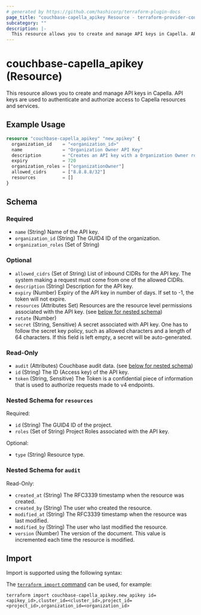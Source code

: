 ```yaml
---
# generated by https://github.com/hashicorp/terraform-plugin-docs
page_title: "couchbase-capella_apikey Resource - terraform-provider-couchbase-capella"
subcategory: ""
description: |-
  This resource allows you to create and manage API keys in Capella. API keys are used to authenticate and authorize access to Capella resources and services.
---
```


# couchbase-capella_apikey (Resource)

This resource allows you to create and manage API keys in Capella. API keys are used to authenticate and authorize access to Capella resources and services.

## Example Usage

```terraform
resource "couchbase-capella_apikey" "new_apikey" {
  organization_id    = "<organization_id>"
  name               = "Organization Owner API Key"
  description        = "Creates an API key with a Organization Owner role."
  expiry             = 720
  organization_roles = ["organizationOwner"]
  allowed_cidrs      = ["8.8.8.8/32"]
  resources          = []
}
```

<!-- schema generated by tfplugindocs -->
## Schema

### Required

- `name` (String) Name of the API key.
- `organization_id` (String) The GUID4 ID of the organization.
- `organization_roles` (Set of String)

### Optional

- `allowed_cidrs` (Set of String) List of inbound CIDRs for the API key. The system making a request must come from one of the allowed CIDRs.
- `description` (String) Description for the API key.
- `expiry` (Number) Expiry of the API key in number of days. If set to -1, the token will not expire.
- `resources` (Attributes Set) Resources are the resource level permissions associated with the API key. (see [below for nested schema](#nestedatt--resources))
- `rotate` (Number)
- `secret` (String, Sensitive) A secret associated with API key. One has to follow the secret key policy, such as allowed characters and a length of 64 characters. If this field is left empty, a secret will be auto-generated.

### Read-Only

- `audit` (Attributes) Couchbase audit data. (see [below for nested schema](#nestedatt--audit))
- `id` (String) The ID (Access key) of the API key.
- `token` (String, Sensitive) The Token is a confidential piece of information that is used to authorize requests made to v4 endpoints.

<a id="nestedatt--resources"></a>
### Nested Schema for `resources`

Required:

- `id` (String) The GUID4 ID of the project.
- `roles` (Set of String) Project Roles associated with the API key.

Optional:

- `type` (String) Resource type.


<a id="nestedatt--audit"></a>
### Nested Schema for `audit`

Read-Only:

- `created_at` (String) The RFC3339 timestamp when the resource was created.
- `created_by` (String) The user who created the resource.
- `modified_at` (String) The RFC3339 timestamp when the resource was last modified.
- `modified_by` (String) The user who last modified the resource.
- `version` (Number) The version of the document. This value is incremented each time the resource is modified.

## Import

Import is supported using the following syntax:

The [`terraform import` command](https://developer.hashicorp.com/terraform/cli/commands/import) can be used, for example:

```shell
terraform import couchbase-capella_apikey.new_apikey id=<apikey_id>,cluster_id=<cluster_id>,project_id=<project_id>,organization_id=<organization_id>
```
